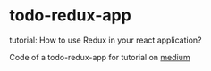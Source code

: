 # todo-redux-app

tutorial: How to use Redux in your react application?

Code of a todo-redux-app for tutorial on [medium](https://medium.com/wineofbits/use-redux-in-your-react-app-in-just-10-minutes-8da6e9f043c5)
